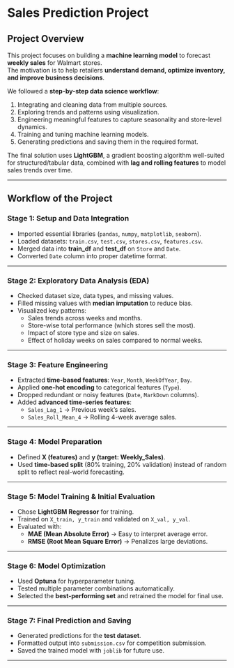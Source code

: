 # Sales Prediction Project 

##  Project Overview
This project focuses on building a **machine learning model** to forecast **weekly sales** for Walmart stores.  
The motivation is to help retailers **understand demand, optimize inventory, and improve business decisions**.  

We followed a **step-by-step data science workflow**:
1. Integrating and cleaning data from multiple sources.  
2. Exploring trends and patterns using visualization.  
3. Engineering meaningful features to capture seasonality and store-level dynamics.  
4. Training and tuning machine learning models.  
5. Generating predictions and saving them in the required format.  

The final solution uses **LightGBM**, a gradient boosting algorithm well-suited for structured/tabular data, combined with **lag and rolling features** to model sales trends over time.

---

##  Workflow of the Project

### **Stage 1: Setup and Data Integration**
- Imported essential libraries (`pandas`, `numpy`, `matplotlib`, `seaborn`).
- Loaded datasets: `train.csv`, `test.csv`, `stores.csv`, `features.csv`.
- Merged data into **train_df** and **test_df** on `Store` and `Date`.
- Converted `Date` column into proper datetime format.

---

### **Stage 2: Exploratory Data Analysis (EDA)**
- Checked dataset size, data types, and missing values.  
- Filled missing values with **median imputation** to reduce bias.  
- Visualized key patterns:
  - Sales trends across weeks and months.  
  - Store-wise total performance (which stores sell the most).  
  - Impact of store type and size on sales.  
  - Effect of holiday weeks on sales compared to normal weeks.  

---

### **Stage 3: Feature Engineering**
- Extracted **time-based features**: `Year`, `Month`, `WeekOfYear`, `Day`.  
- Applied **one-hot encoding** to categorical features (`Type`).  
- Dropped redundant or noisy features (`Date`, `MarkDown` columns).  
- Added **advanced time-series features**:  
  - `Sales_Lag_1` → Previous week’s sales.  
  - `Sales_Roll_Mean_4` → Rolling 4-week average sales.  

---

### **Stage 4: Model Preparation**
- Defined **X (features)** and **y (target: Weekly_Sales)**.  
- Used **time-based split** (80% training, 20% validation) instead of random split to reflect real-world forecasting.  

---

### **Stage 5: Model Training & Initial Evaluation**
- Chose **LightGBM Regressor** for training.  
- Trained on `X_train, y_train` and validated on `X_val, y_val`.  
- Evaluated with:
  - **MAE (Mean Absolute Error)** → Easy to interpret average error.  
  - **RMSE (Root Mean Square Error)** → Penalizes large deviations.  

---

### **Stage 6: Model Optimization**
- Used **Optuna** for hyperparameter tuning.  
- Tested multiple parameter combinations automatically.  
- Selected the **best-performing set** and retrained the model for final use.  

---

### **Stage 7: Final Prediction and Saving**
- Generated predictions for the **test dataset**.  
- Formatted output into `submission.csv` for competition submission.  
- Saved the trained model with `joblib` for future use.  

---



